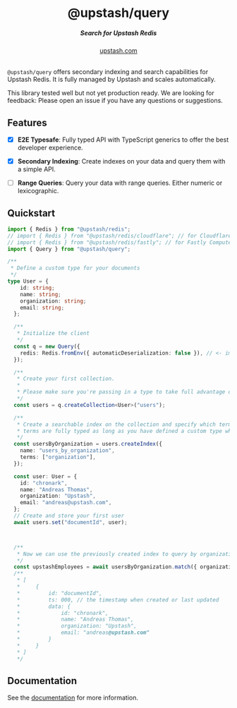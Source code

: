 <div align="center">
    <h1 align="center">@upstash/query</h1>
    <h5>Search for Upstash Redis</h5>
</div>

<div align="center">
  <a href="https://upstash.com?ref=@upstash/query">upstash.com</a>
</div>
<br/>


`@upstash/query` offers secondary indexing and search capabilities for Upstash Redis. It is fully managed by Upstash and scales automatically.

This library tested well but not yet production ready. We are looking for feedback: Please open an issue if you have any questions or suggestions.

## Features
- [x] **E2E Typesafe**: Fully typed API with TypeScript generics to offer the best developer experience.
- [x] **Secondary Indexing**: Create indexes on your data and query them with a simple API.
- [ ] **Range Queries**: Query your data with range queries. Either numeric or lexicographic.


## Quickstart

```ts
import { Redis } from "@upstash/redis";
// import { Redis } from "@upstash/redis/cloudflare"; // for Cloudflare Workers
// import { Redis } from "@upstash/redis/fastly"; // for Fastly Compute@Edge
import { Query } from "@upstash/query";

/**
 * Define a custom type for your documents
 */
type User = {
    id: string;
    name: string;
    organization: string;
    email: string;
  };

  /**
   * Initialize the client
   */
  const q = new Query({
    redis: Redis.fromEnv({ automaticDeserialization: false }), // <- important to turn it off as @upstash/query handles deserialization itself
  });

  /**
   * Create your first collection.
   *
   * Please make sure you're passing in a type to take full advantage of @upstash/query
   */
  const users = q.createCollection<User>("users");

  /**
   * Create a searchable index on the collection and specify which terms we are filtering by
   * terms are fully typed as long as you have defined a custom type when creating the collection
   */
  const usersByOrganization = users.createIndex({
    name: "users_by_organization",
    terms: ["organization"],
  });

  const user: User = {
    id: "chronark",
    name: "Andreas Thomas",
    organization: "Upstash",
    email: "andreas@upstash.com",
  };
  // Create and store your first user
  await users.set("documentId", user);



  /**
   * Now we can use the previously created index to query by organization
   */
  const upstashEmployees = await usersByOrganization.match({ organization: "Upstash" });
  /**
   * [
   *     {
   *         id: "documentId",
   *         ts: 000, // the timestamp when created or last updated
   *         data: {
   *             id: "chronark",
   *             name: "Andreas Thomas",
   *             organization: "Upstash",
   *             email: "andreas@upstash.com"
   *         }
   *     }
   * ]
   */
  ```



## Documentation

See the [documentation](https://upstash.com/docs/oss/sdks/ts/query/overview) for more information.
